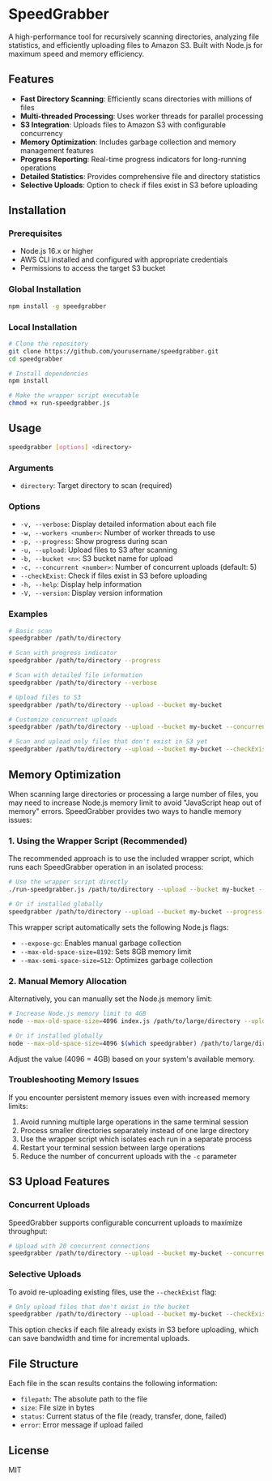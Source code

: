 # SpeedGrabber

A high-performance tool for recursively scanning directories, analyzing file statistics, and efficiently uploading files to Amazon S3. Built with Node.js for maximum speed and memory efficiency.

## Features

- **Fast Directory Scanning**: Efficiently scans directories with millions of files
- **Multi-threaded Processing**: Uses worker threads for parallel processing
- **S3 Integration**: Uploads files to Amazon S3 with configurable concurrency
- **Memory Optimization**: Includes garbage collection and memory management features
- **Progress Reporting**: Real-time progress indicators for long-running operations
- **Detailed Statistics**: Provides comprehensive file and directory statistics
- **Selective Uploads**: Option to check if files exist in S3 before uploading

## Installation

### Prerequisites

- Node.js 16.x or higher
- AWS CLI installed and configured with appropriate credentials
- Permissions to access the target S3 bucket

### Global Installation

```bash
npm install -g speedgrabber
```

### Local Installation

```bash
# Clone the repository
git clone https://github.com/yourusername/speedgrabber.git
cd speedgrabber

# Install dependencies
npm install

# Make the wrapper script executable
chmod +x run-speedgrabber.js
```

## Usage

```bash
speedgrabber [options] <directory>
```

### Arguments

- `directory`: Target directory to scan (required)

### Options

- `-v, --verbose`: Display detailed information about each file
- `-w, --workers <number>`: Number of worker threads to use
- `-p, --progress`: Show progress during scan
- `-u, --upload`: Upload files to S3 after scanning
- `-b, --bucket <n>`: S3 bucket name for upload
- `-c, --concurrent <number>`: Number of concurrent uploads (default: 5)
- `--checkExist`: Check if files exist in S3 before uploading
- `-h, --help`: Display help information
- `-V, --version`: Display version information

### Examples

```bash
# Basic scan
speedgrabber /path/to/directory

# Scan with progress indicator
speedgrabber /path/to/directory --progress

# Scan with detailed file information
speedgrabber /path/to/directory --verbose

# Upload files to S3
speedgrabber /path/to/directory --upload --bucket my-bucket

# Customize concurrent uploads
speedgrabber /path/to/directory --upload --bucket my-bucket --concurrent 10 --progress

# Scan and upload only files that don't exist in S3 yet
speedgrabber /path/to/directory --upload --bucket my-bucket --checkExist
```

## Memory Optimization

When scanning large directories or processing a large number of files, you may need to increase Node.js memory limit to avoid "JavaScript heap out of memory" errors. SpeedGrabber provides two ways to handle memory issues:

### 1. Using the Wrapper Script (Recommended)

The recommended approach is to use the included wrapper script, which runs each SpeedGrabber operation in an isolated process:

```bash
# Use the wrapper script directly
./run-speedgrabber.js /path/to/directory --upload --bucket my-bucket --progress

# Or if installed globally
speedgrabber /path/to/directory --upload --bucket my-bucket --progress
```

This wrapper script automatically sets the following Node.js flags:
- `--expose-gc`: Enables manual garbage collection
- `--max-old-space-size=8192`: Sets 8GB memory limit
- `--max-semi-space-size=512`: Optimizes garbage collection

### 2. Manual Memory Allocation

Alternatively, you can manually set the Node.js memory limit:

```bash
# Increase Node.js memory limit to 4GB
node --max-old-space-size=4096 index.js /path/to/large/directory --upload --bucket my-bucket --progress

# Or if installed globally
node --max-old-space-size=4096 $(which speedgrabber) /path/to/large/directory --upload --bucket my-bucket
```

Adjust the value (4096 = 4GB) based on your system's available memory.

### Troubleshooting Memory Issues

If you encounter persistent memory issues even with increased memory limits:

1. Avoid running multiple large operations in the same terminal session
2. Process smaller directories separately instead of one large directory
3. Use the wrapper script which isolates each run in a separate process
4. Restart your terminal session between large operations
5. Reduce the number of concurrent uploads with the `-c` parameter

## S3 Upload Features

### Concurrent Uploads

SpeedGrabber supports configurable concurrent uploads to maximize throughput:

```bash
# Upload with 20 concurrent connections
speedgrabber /path/to/directory --upload --bucket my-bucket --concurrent 20
```

### Selective Uploads

To avoid re-uploading existing files, use the `--checkExist` flag:

```bash
# Only upload files that don't exist in the bucket
speedgrabber /path/to/directory --upload --bucket my-bucket --checkExist
```

This option checks if each file already exists in S3 before uploading, which can save bandwidth and time for incremental uploads.

## File Structure

Each file in the scan results contains the following information:

- `filepath`: The absolute path to the file
- `size`: File size in bytes
- `status`: Current status of the file (ready, transfer, done, failed)
- `error`: Error message if upload failed

## License

MIT
